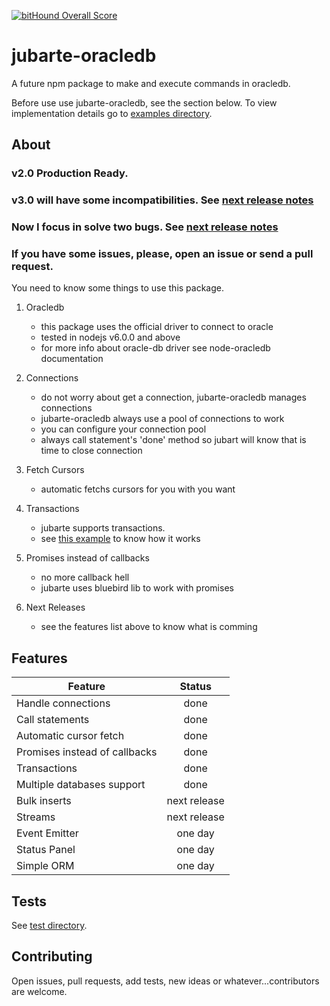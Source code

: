[![bitHound Overall Score](https://www.bithound.io/github/rafael-pinho/jubarte-oracledb/badges/score.svg)](https://www.bithound.io/github/rafael-pinho/jubarte-oracledb)

# jubarte-oracledb
A future npm package to make and execute commands in oracledb.

Before use use jubarte-oracledb, see the section below. To view implementation details go to [examples directory](./examples). 

## About

### v2.0 Production Ready. ###
### v3.0 will have some incompatibilities. See [next release notes](./docs/next-release.md) ###
### Now I focus in solve two bugs. See [next release notes](./docs/next-release.md) ###

### If you have some issues, please, open an issue or send a pull request. ###

You need to know some things to use this package.

1. Oracledb
   * this package uses the official driver to connect to oracle
   * tested in nodejs v6.0.0 and above 
   * for more info about oracle-db driver see node-oracledb documentation

2. Connections
    * do not worry about get a connection, jubarte-oracledb manages connections
    * jubarte-oracledb always use a pool of connections to work
    * you can configure your connection pool
    * always call statement's 'done' method so jubart will know that is time to close connection

3. Fetch Cursors
    * automatic fetchs cursors for you with you want

4. Transactions
    * jubarte supports transactions.
    * see [this example](./examples/3-execute-many-procedures) to know how it works
    
5. Promises instead of callbacks
    * no more callback hell
    * jubarte uses bluebird lib to work with promises

6. Next Releases
    * see the features list above to know what is comming

## Features

| Feature | Status |
|---|:---:|
| Handle connections | done |
| Call statements | done |
| Automatic cursor fetch | done |
| Promises instead of callbacks | done |
| Transactions | done |
| Multiple databases support | done |
| Bulk inserts | next release |
| Streams | next release |
| Event Emitter | one day |
| Status Panel | one day |
| Simple ORM | one day |

## Tests
See [test directory](test/).

## Contributing
Open issues, pull requests, add tests, new ideas or whatever...contributors are welcome.
